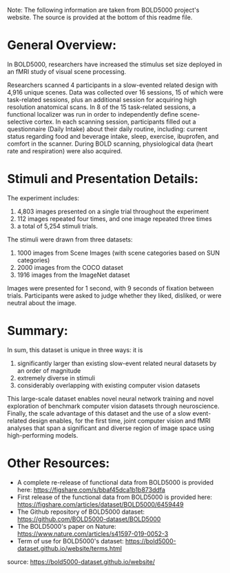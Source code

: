 Note: The following information are taken from BOLD5000 project's website. The source is provided at the bottom of this readme file.

# General Overview:

In BOLD5000, researchers have increased the stimulus set size deployed in an fMRI study of visual scene processing.

Researchers scanned 4 participants in a slow-evented related design with 4,916 unique scenes.
Data was collected over 16 sessions, 15 of which were task-related sessions, plus an additional session for acquiring high resolution anatomical scans.
In 8 of the 15 task-related sessions, a functional localizer was run in order to independently define scene-selective cortex.
In each scanning session, participants filled out a questionnaire (Daily Intake) about their daily routine, including: current status regarding food and beverage intake, sleep, exercise, ibuprofen, and comfort in the scanner. 
During BOLD scanning, physiological data (heart rate and respiration) were also acquired.

# Stimuli and Presentation Details:
The experiment includes:

1) 4,803 images presented on a single trial throughout the experiment
2) 112 images repeated four times, and one image repeated three times
3) a total of 5,254 stimuli trials.

The stimuli were drawn from three datasets:

1) 1000 images from Scene Images (with scene categories based on SUN categories)
2) 2000 images from the COCO dataset
3) 1916 images from the ImageNet dataset

Images were presented for 1 second, with 9 seconds of fixation between trials. Participants were asked to judge whether they liked, disliked, or were neutral about the image.

# Summary:

In sum, this dataset is unique in three ways: it is

1) significantly larger than existing slow-event related neural datasets by an order of magnitude
2) extremely diverse in stimuli
3) considerably overlapping with existing computer vision datasets

This large-scale dataset enables novel neural network training and novel exploration of benchmark computer vision datasets through neuroscience. Finally, the scale advantage of this dataset and the use of a slow event-related design enables, for the first time, joint computer vision and fMRI analyses that span a significant and diverse region of image space using high-performing models.

# Other Resources:
+ A complete re-release of functional data from BOLD5000 is provided here: https://figshare.com/s/bbaf45dca1b1b873ddfa
+ First release of the functional data from BOLD5000 is provided here: https://figshare.com/articles/dataset/BOLD5000/6459449
+ The Github repository of BOLD5000 dataset: https://github.com/BOLD5000-dataset/BOLD5000
+ The BOLD5000's paper on Nature: https://www.nature.com/articles/s41597-019-0052-3
+ Term of use for BOLD5000's dataset: https://bold5000-dataset.github.io/website/terms.html




source: https://bold5000-dataset.github.io/website/
